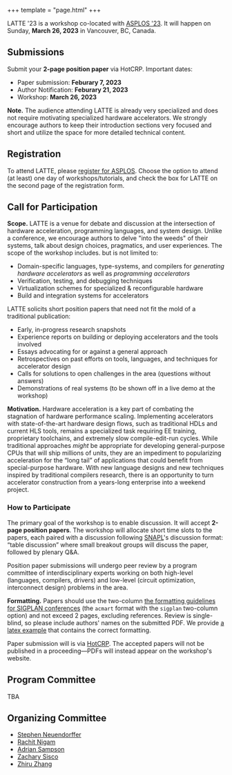 +++
template = "page.html"
+++

LATTE '23 is a workshop co-located with [ASPLOS '23][asplos-23].
It will happen on Sunday, **March 26, 2023** in Vancouver, BC, Canada.

## Submissions

Submit your **2-page position paper** via HotCRP. Important dates:

- Paper submission:  **Feburary 7, 2023**
- Author Notification: **Feburary 21, 2023**
- Workshop: **March 26, 2023**

**Note.** The audience attending LATTE is already very specialized and does
not require motivating specialized hardware accelerators. We strongly encourage
authors to keep their introduction sections very focused and short and utilize
the space for more detailed technical content.

## Registration
To attend LATTE, please [register for ASPLOS][asplos-reg].
Choose the option to attend (at least) one day of workshops/tutorials, and check the box for LATTE on the second page of the registration form.


## Call for Participation

**Scope.**
LATTE is a venue for debate and discussion at the intersection of hardware acceleration, programming languages, and system design. Unlike a conference, we encourage authors to delve "into the weeds" of their systems, talk about design choices, pragmatics, and user experiences. The scope of the workshop includes. but is not limited to:

- Domain-specific languages, type-systems, and compilers for *generating hardware accelerators* as well as *programming accelerators*
- Verification, testing, and debugging techniques
- Virtualization schemes for specialized & reconfigurable hardware
- Build and integration systems for accelerators

LATTE solicits short position papers that need not fit the mold of a traditional publication:

- Early, in-progress research snapshots
- Experience reports on building or deploying accelerators and the tools involved
- Essays advocating for or against a general approach
- Retrospectives on past efforts on tools, languages, and techniques for accelerator design
- Calls for solutions to open challenges in the area (questions without answers)
- Demonstrations of real systems (to be shown off in a live demo at the workshop)

**Motivation.**
Hardware acceleration is a key part of combating the stagnation of hardware performance scaling. Implementing accelerators with state-of-the-art hardware design flows, such as traditional HDLs and current HLS tools, remains a specialized task requiring EE training, proprietary toolchains, and extremely slow compile-edit-run cycles. While traditional approaches *might* be appropriate for developing general-purpose CPUs that will ship millions of units, they are an impediment to popularizing acceleration for the “long tail” of applications that could benefit from special-purpose hardware. With new language designs and new techniques inspired by traditional compilers research, there is an opportunity to turn accelerator construction from a years-long enterprise into a weekend project.


### How to Participate

The primary goal of the workshop is to enable discussion. It will accept **2-page position papers**.
The workshop will allocate short time slots to the papers, each paired with a discussion following [SNAPL][]'s discussion format:
“table discussion” where small breakout groups will discuss the paper, followed by plenary Q&A.

Position paper submissions will undergo peer review by a program committee of interdisciplinary experts working on both high-level (languages, compilers, drivers) and low-level (circuit optimization, interconnect design) problems in the area.

**Formatting.** Papers should use the two-column [the formatting guidelines for SIGPLAN conferences][sigplanconf] (the `acmart` format with the `sigplan` two-column option) and not exceed 2 pages, excluding references. Review is single-blind, so please include authors' names on the submitted PDF.
We provide [a latex example][format-example] that contains the correct formatting.

Paper submission will is via [HotCRP][].
The accepted papers will not be published in a proceeding—PDFs will instead appear on the workshop's website.


<div class="committee">

<div class="pc">
<h2>Program Committee</h2>

TBA

</div>

<div class="organization">
<h2> Organizing Committee </h2>

- [Stephen Neuendorffer](https://sites.google.com/site/sneuendorffer/)
- [Rachit Nigam](https://rachitnigam.com)
- [Adrian Sampson](https://adriansampson.net)
- [Zachary Sisco](https://zsisco.github.io)
- [Zhiru Zhang](https://www.csl.cornell.edu/~zhiruz/)

</div>
</div>

[snapl]: http://cs.brown.edu/~sk/Memos/Conference-Discussion-Format/
[hotcrp]: https://latte.cs.cornell.edu/
[sigplanconf]: https://www.acm.org/binaries/content/assets/publications/consolidated-tex-template/acmart.pdf
[asplos-23]: https://asplos-conference.org/
[latte-21]: https://capra.cs.cornell.edu/latte21/
[format-example]: https://github.com/cucapra/latte22/tree/main/camera-ready
[asplos-reg]: https://asplos-conference.org/attend/
